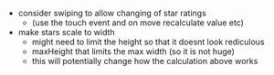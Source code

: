 - consider swiping to allow changing of star ratings
  - (use the touch event and on move recalculate value etc)
- make stars scale to width
  - might need to limit the height so that it doesnt look rediculous
  - maxHeight that limits the max width (so it is not huge)
  - this will potentially change how the calculation above works

